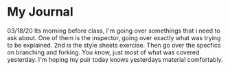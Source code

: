 # My Journal

03/18/20
Its morning before class, I'm going over somethings that i need to ask about. One of them is the inspector, going over exactly what was trying to be explained. 2nd is the style sheets exercise. Then go over the specfics on branching and forking. You know, just most of what was covered yesterday. I'm hoping my pair today knows yesterdays material comfortably.